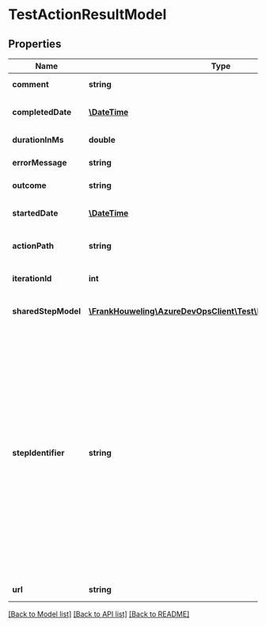 # TestActionResultModel

## Properties
Name | Type | Description | Notes
------------ | ------------- | ------------- | -------------
**comment** | **string** | Comment in result. | [optional] 
**completedDate** | [**\DateTime**](\DateTime.md) | Time when execution completed. | [optional] 
**durationInMs** | **double** | Duration of execution. | [optional] 
**errorMessage** | **string** | Error message in result. | [optional] 
**outcome** | **string** | Test outcome of result. | [optional] 
**startedDate** | [**\DateTime**](\DateTime.md) | Time when execution started. | [optional] 
**actionPath** | **string** | Path identifier test step in test case workitem. | [optional] 
**iterationId** | **int** | Iteration ID of test action result. | [optional] 
**sharedStepModel** | [**\FrankHouweling\AzureDevOpsClient\Test\Model\SharedStepModel**](SharedStepModel.md) | Reference to shared step workitem. | [optional] 
**stepIdentifier** | **string** | This is step Id of test case. For shared step, it is step Id of shared step in test case workitem; step Id in shared step. Example: TestCase workitem has two steps: 1) Normal step with Id &#x3D; 1 2) Shared Step with Id &#x3D; 2. Inside shared step: a) Normal Step with Id &#x3D; 1 Value for StepIdentifier for First step: \&quot;1\&quot; Second step: \&quot;2;1\&quot; | [optional] 
**url** | **string** | Url of test action result. | [optional] 

[[Back to Model list]](../README.md#documentation-for-models) [[Back to API list]](../README.md#documentation-for-api-endpoints) [[Back to README]](../README.md)


